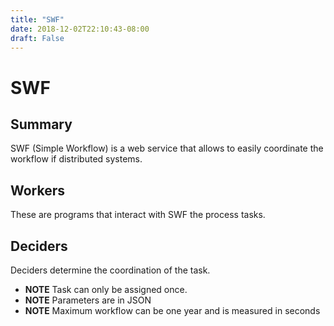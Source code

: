```yaml
---
title: "SWF"
date: 2018-12-02T22:10:43-08:00
draft: False
---
```


# SWF
## Summary
SWF (Simple Workflow) is a web service that allows to easily coordinate the workflow if distributed systems.

## Workers
These are programs that interact with SWF the process tasks.

## Deciders
Deciders determine the coordination of the task.

* **NOTE** Task can only be assigned once.
* **NOTE** Parameters are in JSON
* **NOTE** Maximum workflow can be one year and is measured in seconds